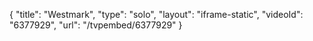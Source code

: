 {
    "title": "Westmark",
    "type": "solo",
    "layout": "iframe-static",
    "videoId": "6377929",
    "url": "\/tvpembed\/6377929"
}